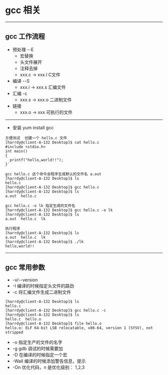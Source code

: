 # gcc 相关

***
## gcc 工作流程
* 预处理    --E
   * 宏替换
   * 头文件展开
   * 注释去掉
   * xxx.c -> xxx.l  C文件
* 编译      --S
   * xxx.i -> xxx.s  汇编文件
* 汇编      -c
   * xxx.s -> xxx.o  二进制文件
* 链接
   * xxx.o -> xxx  可执行的文件

***
* 安装 yum install gcc
```
方便测试  创建一个 hello.c 文件
[harrdy@client-A-132 Desktop]$ cat hello.c
#include <stdio.h>
int main()
{
  printf("hello,world!!");
}`

gcc hello.c 这个命令会程序生成默认的文件名 a.out
[harrdy@client-A-132 Desktop]$ ls
hello.c
[harrdy@client-A-132 Desktop]$ gcc hello.c
[harrdy@client-A-132 Desktop]$ ls
a.out  hello.c

gcc hello.c -o lk 指定生成的文件名
[harrdy@client-A-132 Desktop]$ gcc hello.c -o lk
[harrdy@client-A-132 Desktop]$ ls
a.out  hello.c  lk

执行程序
[harrdy@client-A-132 Desktop]$ ls
a.out  hello.c  lk
[harrdy@client-A-132 Desktop]$ ./lk
hello,world!!
```

***
## gcc 常用参数
* -v/--version
* -I 编译的时候指定头文件的路劲
* -c 将汇编文件生成二进制文件
```
[harrdy@client-A-132 Desktop]$ ls
hello.c
[harrdy@client-A-132 Desktop]$ gcc hello.c -c
[harrdy@client-A-132 Desktop]$ ls
hello.c  hello.o
[harrdy@client-A-132 Desktop]$ file hello.o
hello.o: ELF 64-bit LSB relocatable, x86-64, version 1 (SYSV), not stripped
```
* -o 指定生产的文件的名字
* -g gdb 调试的时候需要加
* -D 在编译的时候指定一个宏
* -Wall 编译的时候添加警告信息，提示
* -On 优化代码，n 是优化级别： 1,2,3

